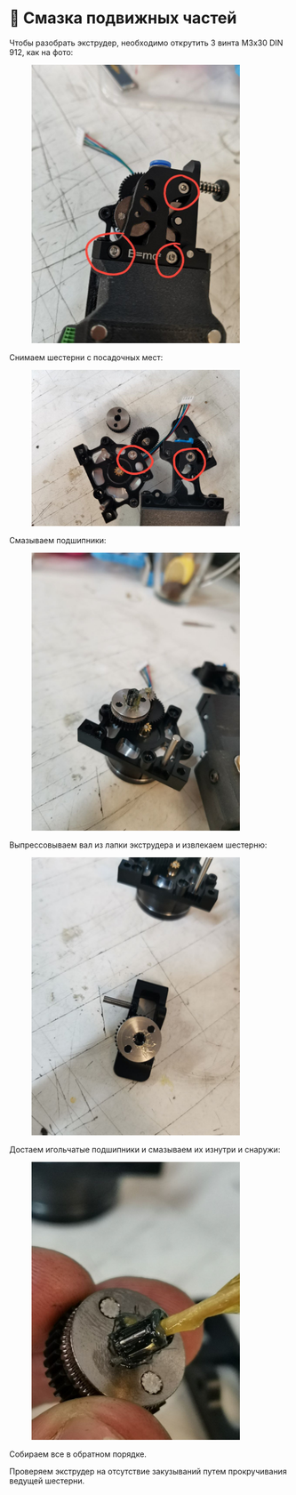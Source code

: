 # 🥃 Смазка подвижных частей

Чтобы разобрать экструдер, необходимо открутить 3 винта M3x30 DIN 912, как на фото:

<figure><img src="../../.gitbook/assets/msg422524120-181119.jpg" alt="" width="375"><figcaption></figcaption></figure>

Снимаем шестерни с посадочных мест:

<figure><img src="../../.gitbook/assets/msg422524120-181120.jpg" alt="" width="375"><figcaption></figcaption></figure>

Смазываем подшипники:

<figure><img src="../../.gitbook/assets/msg422524120-181138.jpg" alt="" width="375"><figcaption></figcaption></figure>

Выпрессовываем вал из лапки экструдера и извлекаем шестерню:

<figure><img src="../../.gitbook/assets/msg422524120-181137.jpg" alt="" width="375"><figcaption></figcaption></figure>

Достаем игольчатые подшипники и смазываем их изнутри и снаружи:



<figure><img src="../../.gitbook/assets/msg422524120-181141.jpg" alt="" width="375"><figcaption></figcaption></figure>

Собираем все в обратном порядке.

Проверяем экструдер на отсутствие закузываний путем прокручивания ведущей шестерни.
